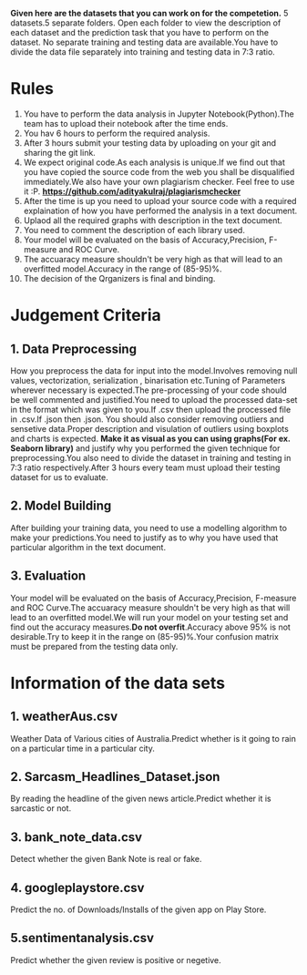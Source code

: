 

**Given here are the datasets that you can work on for the competetion.**
5 datasets.5 separate folders.
Open each folder to view the description of each dataset and the prediction task that you have to perform on the dataset.
No separate training and testing data are available.You have to divide the data file separately into training and testing data in 7:3 ratio.
# Rules
1. You have to perform the data analysis in Jupyter Notebook(Python).The team has to upload their notebook after the time ends.
2. You hav 6 hours to perform the required analysis.
3. After 3 hours submit your testing data by uploading on your git and sharing the git link.
4. We expect original code.As each analysis is unique.If we find out that you have copied the source code from the web you shall be disqualified immediately.We also have your own plagiarism checker. Feel free to use it :P. 
    **https://github.com/adityakulraj/plagiarismchecker**
5. After the time is up you need to upload your source code with a required explaination of how you have performed the analysis in a text document.
6. Uplaod all the required graphs with description in the text document.
7. You need to comment the description of each library used.
8. Your model will be evaluated on the basis of Accuracy,Precision, F-measure and ROC Curve.
9. The accuaracy measure shouldn't be very high as that will lead to an overfitted model.Accuracy in the range of (85-95)%.
10. The decision of the Qrganizers is final and binding.



# Judgement Criteria

## 1. Data Preprocessing 
How you preprocess the data for input into the model.Involves removing null values, vectorization, serialization , binarisation etc.Tuning of Parameters wherever necessary is expected.The pre-processing of your code should be well commented and justified.You need to upload the processed data-set in the format which was given to you.If .csv then upload the processed file in .csv.If .json then .json.
You should also consider removing outliers and sensetive data.Proper description and visulation of outliers using boxplots and charts is expected.
**Make it as visual as you can using graphs(For ex. Seaborn library)** and justify why you performed the given technique for preprocessing.You also need to divide the dataset in training and testing in 7:3 ratio respectively.After 3 hours every team must upload their testing dataset for us to evaluate.



## 2. Model Building
After building your training data, you need to use a modelling algorithm to make your predictions.You need to justify as to why you have used that particular algorithm in the text document.


## 3. Evaluation
Your model will be evaluated on the basis of Accuracy,Precision, F-measure and ROC Curve.The accuaracy measure shouldn't be very high as that will lead to an overfitted model.We will run your model on your testing set and find out the accuracy measures.**Do not overfit**.Accuracy above 95% is not desirable.Try to keep it in the range on (85-95)%.Your confusion matrix must be prepared from the testing data only.


# Information of the data sets

## 1. weatherAus.csv
Weather Data of Various cities of Australia.Predict whether is it going to rain on a particular time in a particular city.

## 2. Sarcasm_Headlines_Dataset.json
By reading the headline of the given news article.Predict whether it is sarcastic or not.

## 3. bank_note_data.csv
Detect whether the given Bank Note is real or fake.

## 4. googleplaystore.csv
Predict the no. of Downloads/Installs of the given app on Play Store.

## 5.sentimentanalysis.csv
Predict whether the given review is positive or negetive.
